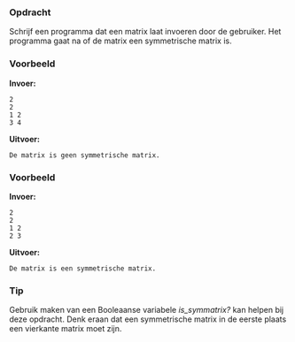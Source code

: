 ### Opdracht
Schrijf een programma dat een matrix laat invoeren door de gebruiker.
Het programma gaat na of de matrix een symmetrische matrix is.


### Voorbeeld

**Invoer:**

    2
    2
    1 2
    3 4

**Uitvoer:**

    De matrix is geen symmetrische matrix.

### Voorbeeld

**Invoer:**

    2
    2
    1 2 
    2 3 

**Uitvoer:**

    De matrix is een symmetrische matrix.

### Tip
Gebruik maken van een Booleaanse variabele *is_symmatrix?* kan helpen bij deze opdracht.
Denk eraan dat een symmetrische matrix in de eerste plaats een vierkante matrix moet zijn.
